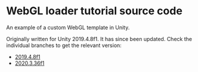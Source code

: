 # WebGL loader tutorial source code

An example of a custom WebGL template in Unity.

Originally written for Unity 2019.4.8f1. It has since been updated. Check the individual branches to get the relevant version:
- <a href="https://github.com/QuickzYT/webgl-loader-tutorial-source/tree/2019.4.8f1">2019.4.8f1<a/>
- <a href="https://github.com/QuickzYT/webgl-loader-tutorial-source/tree/2020.3.36f1">2020.3.36f1</a>
